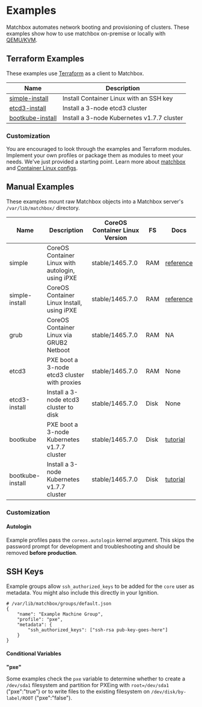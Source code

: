 # Examples

Matchbox automates network booting and provisioning of clusters. These examples show how to use matchbox on-premise or locally with [QEMU/KVM](scripts/README.md#libvirt).

## Terraform Examples

These examples use [Terraform](https://www.terraform.io/intro/) as a client to Matchbox.

| Name                          | Description                   |
|-------------------------------|-------------------------------|
| [simple-install](terraform/simple-install) | Install Container Linux with an SSH key |
| [etcd3-install](terraform/etcd3-install) | Install a 3-node etcd3 cluster |
| [bootkube-install](terraform/bootkube-install) | Install a 3-node Kubernetes v1.7.7 cluster |

### Customization

You are encouraged to look through the examples and Terraform modules. Implement your own profiles or package them as modules to meet your needs. We've just provided a starting point. Learn more about [matchbox](../Documentation/matchbox.md) and [Container Linux configs](../Documentation/container-linux-config.md).

## Manual Examples

These examples mount raw Matchbox objects into a Matchbox server's `/var/lib/matchbox/` directory.

| Name       | Description | CoreOS Container Linux Version | FS | Docs | 
|------------|-------------|----------------|----|-----------|
| simple | CoreOS Container Linux with autologin, using iPXE | stable/1465.7.0 | RAM | [reference](https://coreos.com/os/docs/latest/booting-with-ipxe.html) |
| simple-install | CoreOS Container Linux Install, using iPXE | stable/1465.7.0 | RAM | [reference](https://coreos.com/os/docs/latest/booting-with-ipxe.html) |
| grub | CoreOS Container Linux via GRUB2 Netboot | stable/1465.7.0 | RAM | NA |
| etcd3 | PXE boot a 3-node etcd3 cluster with proxies | stable/1465.7.0 | RAM | None |
| etcd3-install | Install a 3-node etcd3 cluster to disk | stable/1465.7.0 | Disk | None |
| bootkube | PXE boot a 3-node Kubernetes v1.7.7 cluster | stable/1465.7.0 | Disk | [tutorial](../Documentation/bootkube.md) |
| bootkube-install | Install a 3-node Kubernetes v1.7.7 cluster | stable/1465.7.0 | Disk | [tutorial](../Documentation/bootkube.md) |

### Customization

#### Autologin

Example profiles pass the `coreos.autologin` kernel argument. This skips the password prompt for development and troubleshooting and should be removed **before production**.

## SSH Keys

Example groups allow `ssh_authorized_keys` to be added for the `core` user as metadata. You might also include this directly in your Ignition.

    # /var/lib/matchbox/groups/default.json
    {
        "name": "Example Machine Group",
        "profile": "pxe",
        "metadata": {
            "ssh_authorized_keys": ["ssh-rsa pub-key-goes-here"]
        }
    }

#### Conditional Variables

**"pxe"**

Some examples check the `pxe` variable to determine whether to create a `/dev/sda1` filesystem and partition for PXEing with `root=/dev/sda1` ("pxe":"true") or to write files to the existing filesystem on `/dev/disk/by-label/ROOT` ("pxe":"false").
